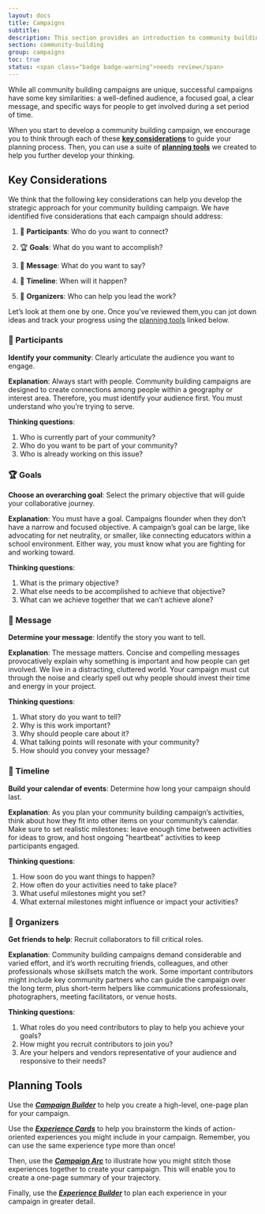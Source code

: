 ```yaml
---
layout: docs
title: Campaigns
subtitle:
description: This section provides an introduction to community building **campaigns**, our name for the intentional arc of focused, action-oriented activities that mobilize people to achieve shared goals. This section is intended to help people organize their thinking about their potential campaigns using a series of key considerations and a suite of planning tools. 
section: community-building
group: campaigns
toc: true
status: <span class="badge badge-warning">needs review</span>
---
```


While all community building campaigns are unique, successful campaigns have some key similarities: a well-defined audience, a focused goal, a clear message, and specific ways for people to get involved during a set period of time. 

When you start to develop a community building campaign, we encourage you to think through each of these <a href="http://fieldguide.sproutfund.org/community-building/campaigns/#key-considerations">**key considerations**</a> to guide your planning process. Then, you can use a suite of <a href="http://fieldguide.sproutfund.org/community-building/campaigns/#planning-tools">**planning tools**</a> we created to help you further develop your thinking. 

## Key Considerations

We think that the following key considerations can help you develop the strategic approach for your community building campaign. We have identified five considerations that each campaign should address:

1. 👥 **Participants**: Who do you want to connect?

2. 🏆 **Goals**: What do you want to accomplish?

3. 📣 **Message**: What do you want to say?

4. 📅 **Timeline**: When will it happen? 

5. 💪 **Organizers**: Who can help you lead the work?

Let’s look at them one by one. Once you've reviewed them,you can jot down ideas and track your progress using the <a href="http://fieldguide.sproutfund.org/community-building/campaigns/#planning-tools">planning tools</a> linked below.  

### 👥 Participants

**Identify your community**: Clearly articulate the audience you want to engage.

**Explanation**: Always start with people. Community building campaigns are designed to create connections among people within a geography or interest area. Therefore, you must identify your audience first. You must understand who you’re trying to serve.

**Thinking questions**:

1. Who is currently part of your community?
2. Who do you want to be part of your community?
3. Who is already working on this issue?

### 🏆 Goals

**Choose an overarching goal**: Select the primary objective that will guide your collaborative journey.

**Explanation**: You must have a goal. Campaigns flounder when they don’t have a narrow and focused objective. A campaign’s goal can be large, like advocating for net neutrality, or smaller, like connecting educators within a school environment. Either way, you must know what you are fighting for and working toward.

**Thinking questions**:

1. What is the primary objective?
2. What else needs to be accomplished to achieve that objective?
3. What can we achieve together that we can’t achieve alone?

### 📣 Message

**Determine your message**: Identify the story you want to tell.

**Explanation**: The message matters. Concise and compelling messages provocatively explain why something is important and how people can get involved. We live in a distracting, cluttered world. Your campaign must cut through the noise and clearly spell out why people should invest their time and energy in your project.

**Thinking questions**:

1. What story do you want to tell?
2. Why is this work important?
3. Why should people care about it?
4. What talking points will resonate with your community?
5. How should you convey your message?

### 📅 Timeline

**Build your calendar of events**: Determine how long your campaign should last.

**Explanation**: As you plan your community building campaign’s activities, think about how they fit into other items on your community’s calendar. Make sure to set realistic milestones: leave enough time between activities for ideas to grow, and host ongoing "heartbeat" activities to keep participants engaged.

**Thinking questions**:

1. How soon do you want things to happen?
2. How often do your activities need to take place?
3. What useful milestones might you set?
4. What external milestones might influence or impact your activities?

### 💪 Organizers

**Get friends to help**: Recruit collaborators to fill critical roles.

**Explanation**: Community building campaigns demand considerable and varied effort, and it’s worth recruiting friends, colleagues, and other professionals whose skillsets match the work. Some important contributors might include key community partners who can guide the campaign over the long term, plus short-term helpers like communications professionals, photographers, meeting facilitators, or venue hosts.  

**Thinking questions**:

1. What roles do you need contributors to play to help you achieve your goals?
2. How might you recruit contributors to join you?  
3. Are your helpers and vendors representative of your audience and responsive to their needs?

## Planning Tools

Use the <a href="https://drive.google.com/open?id=1gA0d42b4SaC4sWjROwSMpBbQDr9qOH2P">**_Campaign Builder_**</a> to help you create a high-level, one-page plan for your campaign.

Use the <a href="https://drive.google.com/open?id=1nCLW0w_PVVaUa9ue9rFZN4KztROOQ8Ot">**_Experience Cards_**</a> to help you brainstorm the kinds of action-oriented experiences you might include in your campaign. Remember, you can use the same experience type more than once!

Then, use the <a href="https://drive.google.com/open?id=1I3nZ17F4FZw6IYeFXEyrDOlPX9B-kbv8">**_Campaign Arc_**</a> to illustrate how you might stitch those experiences together to create your campaign. This will enable you to create a one-page summary of your trajectory.

Finally, use the <a href="https://drive.google.com/open?id=1iEz99pTPr_ou9apLu1iYkFIg67_t4_9P">**_Experience Builder_**</a> to plan each experience in your campaign in greater detail.

